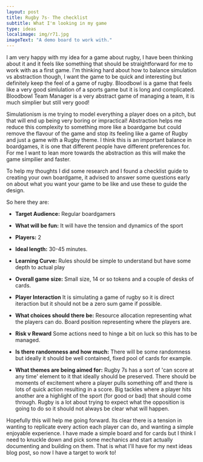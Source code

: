 ```yaml
---
layout: post
title: Rugby 7s- The checklist
subtitle: What I'm looking in my game
type: ideas
localimage: img/r71.jpg
imageText: "A demo board to work with."
---
```


I am very happy with my idea for a game about rugby, I have been thinking about it and it feels like something that should be straightforward for me to work with as a first game. 
I'm thinking hard about how to balance simulation vs abstraction though, I want the game to be quick and interesting but definitely keep the feel of a game of rugby. Bloodbowl is a game that feels like a very good simlulation of a sports game but it is long and complicated. Bloodbowl Team Manager is a very abstract game of managing a team, it is much simplier but still very good!

Simulationism is me trying to model everything a player does on a pitch, but that will end up being very boring or impractical!
Abstraction helps me reduce this complexity to something more like a boardgame but could remove the flavour of the game and stop its feeling like a game of Rugby and just a game with a Rugby theme. I think this is an important balance in boardgames, it is one that different people have different preferences for. For me I want to lean more towards the abstraction as this will make the game simpilier and faster.

To help my thoughts I did some research and I found a checklist guide to creating your own boardgame, it advised to answer some questions early on about what you want your game to be like and use these to guide the design.

So here they are:

* **Target Audience:**
Regular boardgamers

* **What will be fun:**
It will have the tension and dynamics of the sport

* **Players:**
2

* **Ideal length:**
30-45 minutes.

* **Learning Curve:**
Rules should be simple to understand but have some depth to actual play

* **Overall game size:**
Small size, 14 or so tokens and a couple of desks of cards.

* **Player Interaction**
It is simulating a game of rugby so it is direct iteraction but it should not be a zero sum game if possible.

* **What choices should there be:**
Resource allocation representing what the players can do.
Board position representing where the players are.

* **Risk v Reward**
Some actions need to hinge a bit on luck so this has to be managed.

* **Is there randomness and how much:**
There will be some randomness but ideally it should be well contained, fixed pool of cards for example.

* **What themes are being aimed for:**
Rugby 7s has a sort of 'can score at any time' element to it that ideally should be preserved.
There should be moments of excitement where a player pulls something off and there is lots of quick action resulting in a score.
Big tackles where a player hits another are a highlight of the sport (for good or bad) that should come through.
Rugby is a lot about trying to expect what the opposition is going to do so it should not always be clear what will happen.

Hopefully this will help me going forward. Its clear there is a tension in wanting to replicate every action each player can do, and wanting a simple enjoyable experience. I have made a simple board and for cards but I think I need to knuckle down and pick some mechanics and start actually documenting and building on them. That is what I'll have for my next ideas blog post, so now I have a target to work to!
